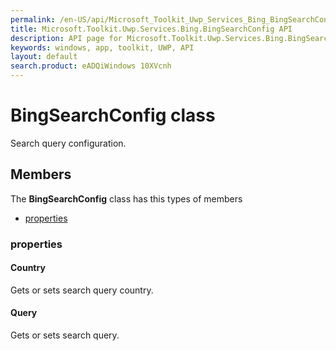 ```yaml
---
permalink: /en-US/api/Microsoft_Toolkit_Uwp_Services_Bing_BingSearchConfig.htm
title: Microsoft.Toolkit.Uwp.Services.Bing.BingSearchConfig API 
description: API page for Microsoft.Toolkit.Uwp.Services.Bing.BingSearchConfig
keywords: windows, app, toolkit, UWP, API
layout: default
search.product: eADQiWindows 10XVcnh
---
```



# BingSearchConfig class

Search query configuration.

## Members

The **BingSearchConfig** class has this types of members

* [properties](#properties)

### properties

#### Country

Gets or sets search query country.

#### Query

Gets or sets search query.
